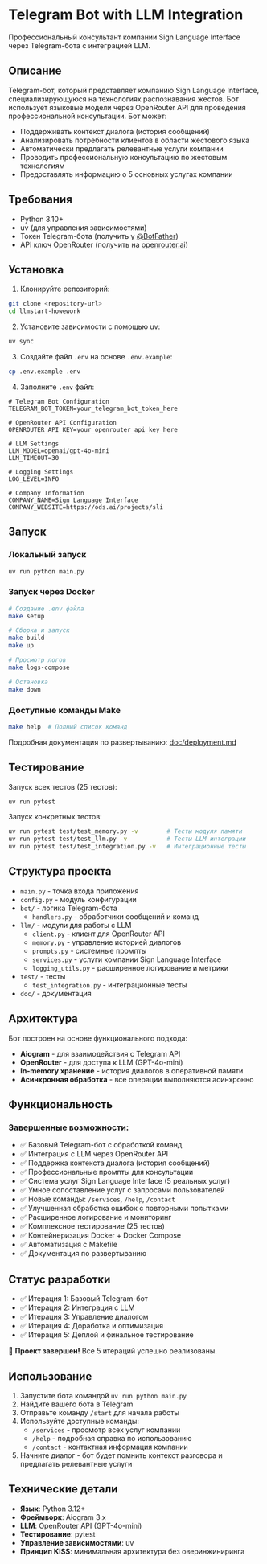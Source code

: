 # Telegram Bot with LLM Integration

Профессиональный консультант компании Sign Language Interface через Telegram-бота с интеграцией LLM.

## Описание

Telegram-бот, который представляет компанию Sign Language Interface, специализирующуюся на технологиях распознавания жестов. Бот использует языковые модели через OpenRouter API для проведения профессиональной консультации. Бот может:

- Поддерживать контекст диалога (история сообщений)
- Анализировать потребности клиентов в области жестового языка
- Автоматически предлагать релевантные услуги компании
- Проводить профессиональную консультацию по жестовым технологиям
- Предоставлять информацию о 5 основных услугах компании

## Требования

- Python 3.10+
- uv (для управления зависимостями)
- Токен Telegram-бота (получить у [@BotFather](https://t.me/BotFather))
- API ключ OpenRouter (получить на [openrouter.ai](https://openrouter.ai))

## Установка

1. Клонируйте репозиторий:
```bash
git clone <repository-url>
cd llmstart-howework
```

2. Установите зависимости с помощью uv:
```bash
uv sync
```

3. Создайте файл `.env` на основе `.env.example`:
```bash
cp .env.example .env
```

4. Заполните `.env` файл:
```env
# Telegram Bot Configuration
TELEGRAM_BOT_TOKEN=your_telegram_bot_token_here

# OpenRouter API Configuration
OPENROUTER_API_KEY=your_openrouter_api_key_here

# LLM Settings
LLM_MODEL=openai/gpt-4o-mini
LLM_TIMEOUT=30

# Logging Settings
LOG_LEVEL=INFO

# Company Information
COMPANY_NAME=Sign Language Interface
COMPANY_WEBSITE=https://ods.ai/projects/sli
```

## Запуск

### Локальный запуск
```bash
uv run python main.py
```

### Запуск через Docker
```bash
# Создание .env файла
make setup

# Сборка и запуск
make build
make up

# Просмотр логов
make logs-compose

# Остановка
make down
```

### Доступные команды Make
```bash
make help  # Полный список команд
```

Подробная документация по развертыванию: [doc/deployment.md](doc/deployment.md)

## Тестирование

Запуск всех тестов (25 тестов):
```bash
uv run pytest
```

Запуск конкретных тестов:
```bash
uv run pytest test/test_memory.py -v        # Тесты модуля памяти
uv run pytest test/test_llm.py -v           # Тесты LLM интеграции
uv run pytest test/test_integration.py -v   # Интеграционные тесты
```

## Структура проекта

- `main.py` - точка входа приложения
- `config.py` - модуль конфигурации
- `bot/` - логика Telegram-бота
  - `handlers.py` - обработчики сообщений и команд
- `llm/` - модули для работы с LLM
  - `client.py` - клиент для OpenRouter API
  - `memory.py` - управление историей диалогов
  - `prompts.py` - системные промпты
  - `services.py` - услуги компании Sign Language Interface
  - `logging_utils.py` - расширенное логирование и метрики
- `test/` - тесты
  - `test_integration.py` - интеграционные тесты
- `doc/` - документация

## Архитектура

Бот построен на основе функционального подхода:
- **Aiogram** - для взаимодействия с Telegram API
- **OpenRouter** - для доступа к LLM (GPT-4o-mini)
- **In-memory хранение** - история диалогов в оперативной памяти
- **Асинхронная обработка** - все операции выполняются асинхронно

## Функциональность

### Завершенные возможности:
- ✅ Базовый Telegram-бот с обработкой команд
- ✅ Интеграция с LLM через OpenRouter API
- ✅ Поддержка контекста диалога (история сообщений)
- ✅ Профессиональные промпты для консультации
- ✅ Система услуг Sign Language Interface (5 реальных услуг)
- ✅ Умное сопоставление услуг с запросами пользователей
- ✅ Новые команды: `/services`, `/help`, `/contact`
- ✅ Улучшенная обработка ошибок с повторными попытками
- ✅ Расширенное логирование и мониторинг
- ✅ Комплексное тестирование (25 тестов)
- ✅ Контейнеризация Docker + Docker Compose
- ✅ Автоматизация с Makefile
- ✅ Документация по развертыванию

## Статус разработки

- ✅ Итерация 1: Базовый Telegram-бот
- ✅ Итерация 2: Интеграция с LLM
- ✅ Итерация 3: Управление диалогом
- ✅ Итерация 4: Доработка и оптимизация
- ✅ Итерация 5: Деплой и финальное тестирование

🎉 **Проект завершен!** Все 5 итераций успешно реализованы.

## Использование

1. Запустите бота командой `uv run python main.py`
2. Найдите вашего бота в Telegram
3. Отправьте команду `/start` для начала работы
4. Используйте доступные команды:
   - `/services` - просмотр всех услуг компании
   - `/help` - подробная справка по использованию
   - `/contact` - контактная информация компании
5. Начните диалог - бот будет помнить контекст разговора и предлагать релевантные услуги

## Технические детали

- **Язык**: Python 3.12+
- **Фреймворк**: Aiogram 3.x
- **LLM**: OpenRouter API (GPT-4o-mini)
- **Тестирование**: pytest
- **Управление зависимостями**: uv
- **Принцип KISS**: минимальная архитектура без оверинжиниринга